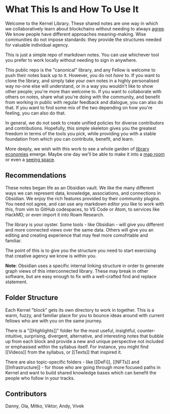 # What This Is and How To Use It

Welcome to the Kernel Library. These shared notes are one way in which we collaboratively learn about blockchains without needing to always [agree](https://www.kernel.community/en/blog/Editorial/constituting-consensus#consensus). We know people have different approaches meaning-making. Wise communities do not impose standards: they provide the structures needed for valuable individual agency. 

This is just a simple repo of markdown notes. You can use whichever tool you prefer to work locally without needing to sign in anywhere. 

This public repo is the "canonical" library, and any Fellow is welcome to push their notes back up to it. However, you do not _have_ to. If you want to clone the library, and simply take your own notes in a highly personalised way no-one else will understand, or in a way you wouldn't like to show other people; you're more than welcome to. If you want to collaborate with others on notes, share what you're doing with the community, and benefit from working in public with regular feedback and dialogue, you can also do that. If you want to find some mix of the two depending on how you're feeling, you can also do that.

In general, we do not seek to create unified policies for diverse contributors and contributions. Hopefully, this simple skeleton gives you the greatest freedom in terms of the tools you pick, while providing you with a stable foundation from which you can contribute, benefit, and learn.

More deeply, we wish with this work to see a whole garden of [library economies](https://www.youtube.com/watch?v=NOYa3YzVtyk) emerge. Maybe one day we'll be able to make it into a [map room](https://interconnected.org/home/2023/01/20/map_room) or even a [seeing space](http://worrydream.com/SeeingSpaces/).

## Recommendations

These notes began life as an Obsidian vault. We like the many different ways we can represent data, knowledge, associations, and connections in Obsidian. We enjoy the rich features provided by their community plugins. You need not agree, and can use any markdown editor you like to work with this, from vim to GitHub codespaces, to VS Code or Atom, to services like HackMD, or even import it into Roam Research.

The library is your oyster. Some tools - like Obsidian - will give you different and more connected views over the same data. Others will give you an editing and creating experience that may feel more comofrtable and familiar.

The point of this is to give you the structure you need to start exercising that creative agency we know is within you.

**Note**: Obsidian uses a specific internal linking structure in order to generate graph views of this interconnected library. These may break in other software, but are easy enough to fix with a well-crafted find and replace statement.

## Folder Structure

Each Kernel "block" gets its own directory to work in together. This is a warm, fuzzy, and familiar place for you to bounce ideas around with current fellows who are with you on the same journey.

There is a "[[Highlights]]" folder for the most useful, insightful, counter-intuitive, surprising, divergent, alternative, and interesting notes that bubble up from each block and provide a new and unique perspective not included or emphasised within the syllabus itself. For instance, you might find [[Videos]] from the syllabus, or [[Texts]] that inspired it.

There are also topic-specific folders - like [[DeFi]], [[NFTs]] and [[Infrastructure]] - for those who are going through more focused paths in Kernel and want to build shared knowledge bases which can benefit the people who follow in your tracks.

## Contributors

Danny, Ola, Mitko, Viktor, Andy, Vivek
